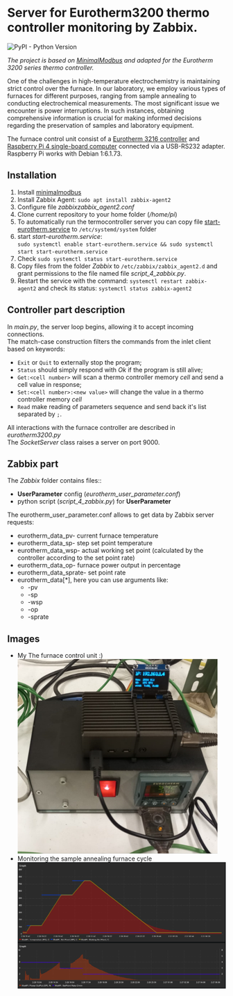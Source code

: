 # Server for Eurotherm3200 thermo controller monitoring by Zabbix.

![PyPI - Python Version](https://img.shields.io/pypi/pyversions/unmixer)


*The project is based on [MinimalModbus](https://github.com/SarathM1/modbus.git) and adapted for 
the Eurotherm 3200 series thermo controller.*

One of the challenges in high-temperature electrochemistry is maintaining strict 
control over the furnace. In our laboratory, we employ various types of furnaces 
for different purposes, ranging from sample annealing to conducting electrochemical 
measurements. The most significant issue we encounter is power interruptions. In such 
instances, obtaining comprehensive information is crucial for making informed 
decisions regarding the preservation of samples and laboratory equipment.

The furnace control unit consist of a [Eurotherm 3216 controller](https://www.eurotherm.com/products/temperature-controllers/single-loop-temperature-controllers/3200-temperature-process-controller/) 
and [Raspberry Pi 4 single-board computer](https://www.raspberrypi.com/products/raspberry-pi-4-model-b/) 
connected via a USB-RS232 adapter. Raspberry Pi works with Debian 1:6.1.73.


## Installation

1. Install [minimalmodbus](https://minimalmodbus.readthedocs.io/en/stable/installation.html)
2. Install Zabbix Agent: ```sudo apt install zabbix-agent2```
3. Configure file *zabbixzabbix_agent2.conf*
4. Clone current repository to your home folder (*/home/pi*)
5. To automatically run the termocontroller server you can copy file 
[start-eurotherm.service](systemctl/start-eurotherm.service) to ```/etc/systemd/system``` folder
6. start *start-eurotherm.service*:</br> ```sudo systemctl enable start-eurotherm.service && sudo systemctl start start-eurotherm.service``` 
7. Check ```sudo systemctl status start-eurotherm.service```
8. Copy files from the folder *Zabbix* to ```/etc/zabbix/zabbix_agent2.d``` and 
grant permissions to the file named file *script_4_zabbix.py*.
9. Restart  the service with the command: ```systemctl restart zabbix-agent2``` and 
check its status: ```systemctl status zabbix-agent2```


## Controller part description
In *main.py*, the server loop begins, allowing it to accept incoming connections. </br>
The match-case construction filters the commands from the inlet client based on keywords:

 - ```Exit``` or ```Quit``` to externally stop the program;
 - ```Status``` should simply respond with *Ok* if the program is still alive;
 - ```Get:<cell number>``` will scan a thermo controller memory *cell* and send
a cell value in response;
 - ```Set:<cell number>:<new value>``` will change the value in a thermo controller 
memory *cell*
 - ```Read``` make reading of parameters sequence and send back it's list separated by ```;```.

All interactions with the furnace controller are described in *eurotherm3200.py*</br>
The *SocketServer* class raises a server on port 9000. 

## Zabbix part

The *Zabbix* folder contains files:: 
 - **UserParameter** config (*eurotherm_user_parameter.conf*) 
 - python script (*script_4_zabbix.py*) for **UserParameter**

The eurotherm_user_parameter.conf allows to get data by Zabbix server requests:
 - eurotherm_data_pv- current furnace temperature
 - eurotherm_data_sp- step set point temperature
 - eurotherm_data_wsp- actual working set point (calculated by the controller 
according to the set point rate)
 - eurotherm_data_op- furnace power output in percentage
 - eurotherm_data_sprate- set point rate
 - eurotherm_data[*], here you can use arguments like:
   * -pv
   * -sp
   * -wsp
   * -op
   * -sprate

## Images

 * My The furnace control unit :) </br> ![My The furnace control unit :)](images/Setup.png)
 * Monitoring the sample annealing furnace cycle </br> ![furnace cycle](images/Dash_2.png)
